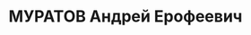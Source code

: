 ---
title: МУРАТОВ Андрей Ерофеевич
description: "Род. в 1899, Курская губ., слоб. Ямская, русский, обр.: низшее, член\
  \ ВКП(б). Проживал: Курск, ул. Горького, д. 79. Старший осмотрщик вагоноремонтного\
  \ пункта на ст. Курск ж.д. им.Дзержинского. \n  Арестован 05.12.1936. Обв. в вредительстве\
  \ и участии в антисоветской правотроцкистской диверсионной организации. Приговор:\
  \ ВК ВС СССР, 16.11.1937 – ВМН. Расстрелян 16.11.1937, г.Москва. \n  Реабилитирован\
  \ ВК ВС СССР 25.02.1958"
---